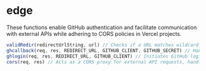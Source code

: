 # edge

These functions enable GitHub authentication and facilitate communication with external APIs while adhering to CORS policies in Vercel projects.

```js
validRedir(redirectUrlString, url) // Checks if a URL matches wildcard patterns in redirectUrlString.
ghcallback(req, res, REDIRECT_URL, GITHUB_CLIENT, GITHUB_SECRET) // Handles GitHub OAuth callback, exchanges code for token, and redirects to authorized URL.
ghlogin(req, res, REDIRECT_URL, GITHUB_CLIENT) // Initiates GitHub login flow and redirects to GitHub OAuth authorization endpoint.
cors(req, res) // Acts as a CORS proxy for external API requests, handling headers and forwarding the request.
```